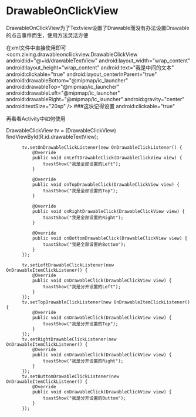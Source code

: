 # DrawableOnClickView
DrawableOnClickView为了Textview设置了Drawable而没有办法设置Drawable的点击事件而生，使用方法灵活方便

在xml文件中直接使用即可
        <com.zixing.drawableoncliickview.DrawableClickView
                android:id="@+id/drawableTextView"
                android:layout_width="wrap_content"
                android:layout_height="wrap_content"
                android:text="我是中间的文本"
                android:clickable="true"
                android:layout_centerInParent="true"
                android:drawableBottom="@mipmap/ic_launcher"
                android:drawableTop="@mipmap/ic_launcher"
                android:drawableLeft="@mipmap/ic_launcher"
                android:drawableRight="@mipmap/ic_launcher"
                android:gravity="center"
                android:textSize="20sp"
          />
###这块记得设置  android:clickable="true"

再看看Activity中如何使用

 DrawableClickView tv = (DrawableClickView) findViewById(R.id.drawableTextView);

          tv.setOnDrawableClickListener(new OnDrawableClickListener() {
              @Override
              public void onLeftDrawableClick(DrawableClickView view) {
                  toastShow("我是全部设置的Left");
              }

              @Override
              public void onTopDrawableClick(DrawableClickView view) {
                  toastShow("我是全部设置的Top");
              }

              @Override
              public void onRightDrawableClick(DrawableClickView view) {
                  toastShow("我是全部设置的Right");
              }

              @Override
              public void onBottomDrawableClick(DrawableClickView view) {
                  toastShow("我是全部设置的Bottom");
              }
          });

          tv.setLeftDrawableClickListener(new OnDrawableItemClickListener() {
              @Override
              public void onDrawableClick(DrawableClickView view) {
                  toastShow("我是分开设置的Left");
              }
          });
          tv.setTopDrawableClickListener(new OnDrawableItemClickListener() {
              @Override
              public void onDrawableClick(DrawableClickView view) {
                  toastShow("我是分开设置的Top");
              }
          });
          tv.setRightDrawableClickListener(new OnDrawableItemClickListener() {
              @Override
              public void onDrawableClick(DrawableClickView view) {
                  toastShow("我是分开设置的Right");
              }
          });
          tv.setButtomDrawableClickListener(new OnDrawableItemClickListener() {
              @Override
              public void onDrawableClick(DrawableClickView view) {
                  toastShow("我是分开设置的Buttom");
              }
          });
